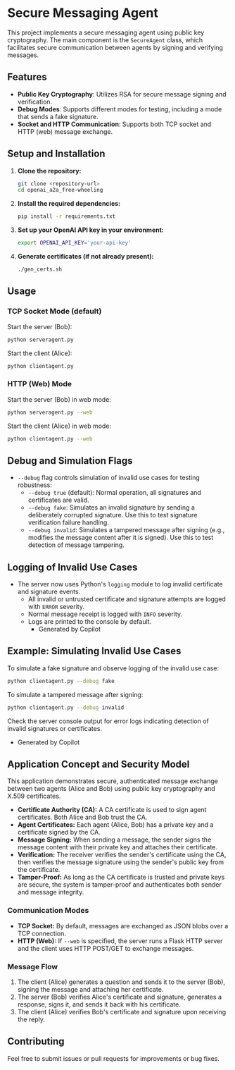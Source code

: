 # Secure Messaging Agent

This project implements a secure messaging agent using public key cryptography. The main component is the `SecureAgent` class, which facilitates secure communication between agents by signing and verifying messages.

## Features

- **Public Key Cryptography**: Utilizes RSA for secure message signing and verification.  
- **Debug Modes**: Supports different modes for testing, including a mode that sends a fake signature.  
- **Socket and HTTP Communication**: Supports both TCP socket and HTTP (web) message exchange.  

## Setup and Installation

1. **Clone the repository:**
   ```sh
   git clone <repository-url>
   cd openai_a2a_free-wheeling
   ```

2. **Install the required dependencies:**
   ```sh
   pip install -r requirements.txt
   ```

3. **Set up your OpenAI API key in your environment:**
   ```sh
   export OPENAI_API_KEY='your-api-key'
   ```

4. **Generate certificates (if not already present):**
   ```sh
   ./gen_certs.sh
   ```

## Usage

### TCP Socket Mode (default)

Start the server (Bob):
```sh
python serveragent.py
```

Start the client (Alice):
```sh
python clientagent.py
```

### HTTP (Web) Mode

Start the server (Bob) in web mode:
```sh
python serveragent.py --web
```

Start the client (Alice) in web mode:
```sh
python clientagent.py --web
```

## Debug and Simulation Flags

- `--debug` flag controls simulation of invalid use cases for testing robustness:
  - `--debug true` (default): Normal operation, all signatures and certificates are valid.  
  - `--debug fake`: Simulates an invalid signature by sending a deliberately corrupted signature. Use this to test signature verification failure handling.  
  - `--debug invalid`: Simulates a tampered message after signing (e.g., modifies the message content after it is signed). Use this to test detection of message tampering.  

## Logging of Invalid Use Cases

- The server now uses Python's `logging` module to log invalid certificate and signature events.  
  - All invalid or untrusted certificate and signature attempts are logged with `ERROR` severity.  
  - Normal message receipt is logged with `INFO` severity.  
  - Logs are printed to the console by default.  
    - Generated by Copilot

## Example: Simulating Invalid Use Cases

To simulate a fake signature and observe logging of the invalid use case:
```sh
python clientagent.py --debug fake
```

To simulate a tampered message after signing:
```sh
python clientagent.py --debug invalid
```

Check the server console output for error logs indicating detection of invalid signatures or certificates.  
- Generated by Copilot

## Application Concept and Security Model

This application demonstrates secure, authenticated message exchange between two agents (Alice and Bob) using public key cryptography and X.509 certificates.  

- **Certificate Authority (CA):** A CA certificate is used to sign agent certificates. Both Alice and Bob trust the CA.  
- **Agent Certificates:** Each agent (Alice, Bob) has a private key and a certificate signed by the CA.  
- **Message Signing:** When sending a message, the sender signs the message content with their private key and attaches their certificate.  
- **Verification:** The receiver verifies the sender's certificate using the CA, then verifies the message signature using the sender's public key from the certificate.  
- **Tamper-Proof:** As long as the CA certificate is trusted and private keys are secure, the system is tamper-proof and authenticates both sender and message integrity.  

### Communication Modes

- **TCP Socket:** By default, messages are exchanged as JSON blobs over a TCP connection.  
- **HTTP (Web):** If `--web` is specified, the server runs a Flask HTTP server and the client uses HTTP POST/GET to exchange messages.  

### Message Flow

1. The client (Alice) generates a question and sends it to the server (Bob), signing the message and attaching her certificate.  
2. The server (Bob) verifies Alice's certificate and signature, generates a response, signs it, and sends it back with his certificate.  
3. The client (Alice) verifies Bob's certificate and signature upon receiving the reply.  

## Contributing

Feel free to submit issues or pull requests for improvements or bug fixes.
